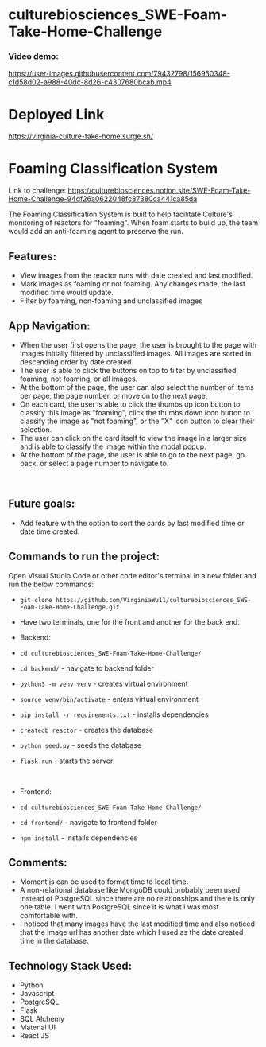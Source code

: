 # culturebiosciences_SWE-Foam-Take-Home-Challenge

### Video demo:

https://user-images.githubusercontent.com/79432798/156950348-c1d58d02-a988-40dc-8d26-c4307680bcab.mp4

# Deployed Link

https://virginia-culture-take-home.surge.sh/

# Foaming Classification System

Link to challenge:
https://culturebiosciences.notion.site/SWE-Foam-Take-Home-Challenge-94df26a0622048fc87380ca441ca85da

The Foaming Classification System is built to help facilitate Culture's monitoring of reactors for "foaming". When foam starts to build up, the team would add an anti-foaming agent to preserve the run.

## Features:

- View images from the reactor runs with date created and last modified.
- Mark images as foaming or not foaming. Any changes made, the last modified time would update.
- Filter by foaming, non-foaming and unclassified images

## App Navigation:

- When the user first opens the page, the user is brought to the page with images initially filtered by unclassified images. All images are sorted in descending order by date created.
- The user is able to click the buttons on top to filter by unclassified, foaming, not foaming, or all images.
- At the bottom of the page, the user can also select the number of items per page, the page number, or move on to the next page.
- On each card, the user is able to click the thumbs up icon button to classify this image as "foaming", click the thumbs down icon button to classify the image as "not foaming", or the "X" icon button to clear their selection.
- The user can click on the card itself to view the image in a larger size and is able to classify the image within the modal popup.
- At the bottom of the page, the user is able to go to the next page, go back, or select a page number to navigate to.

&nbsp;

## Future goals:

- Add feature with the option to sort the cards by last modified time or date time created.

## Commands to run the project:

Open Visual Studio Code or other code editor's terminal in a new folder and run the below commands:

- `git clone https://github.com/VirginiaWu11/culturebiosciences_SWE-Foam-Take-Home-Challenge.git`
- Have two terminals, one for the front and another for the back end.
- Backend:
- `cd culturebiosciences_SWE-Foam-Take-Home-Challenge/`
- `cd backend/` - navigate to backend folder
- `python3 -m venv venv` - creates virtual environment
- `source venv/bin/activate` - enters virtual environment
- `pip install -r requirements.txt` - installs dependencies
- `createdb reactor` - creates the database
- `python seed.py` - seeds the database
- `flask run` - starts the server

  &nbsp;

- Frontend:
- `cd culturebiosciences_SWE-Foam-Take-Home-Challenge/`
- `cd frontend/` - navigate to frontend folder
- `npm install` - installs dependencies

## Comments:

- Moment.js can be used to format time to local time.
- A non-relational database like MongoDB could probably been used instead of PostgreSQL since there are no relationships and there is only one table. I went with PostgreSQL since it is what I was most comfortable with.
- I noticed that many images have the last modified time and also noticed that the image url has another date which I used as the date created time in the database.

## Technology Stack Used:

- Python
- Javascript
- PostgreSQL
- Flask
- SQL Alchemy
- Material UI
- React JS
